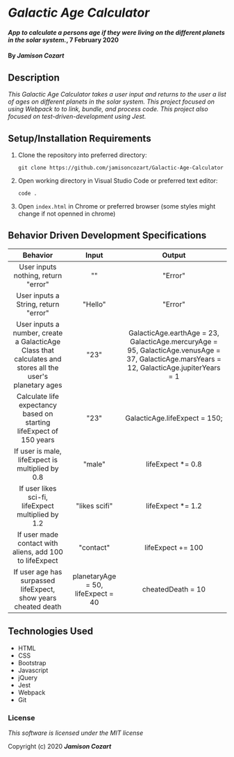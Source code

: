 # _Galactic Age Calculator_

#### _App to calculate a persons age if they were living on the different planets in the solar system._, 7 February 2020

#### By _**Jamison Cozart**_

## Description

_This Galactic Age Calculator takes a user input and returns to the user a list of ages on different planets in the solar system. This project focused on using Webpack to to link, bundle, and process code. This project also focused on test-driven-development using Jest._

## Setup/Installation Requirements

1. Clone the repository into preferred directory:
    ```
    git clone https://github.com/jamisoncozart/Galactic-Age-Calculator
    ```
2. Open working directory in Visual Studio Code or preferred text editor:
    ```
    code .
    ```
3. Open `index.html` in Chrome or preferred browser (some styles might change if not openned in chrome)

## Behavior Driven Development Specifications

|Behavior | Input | Output|
|:-----:|:----:|:------:|
|User inputs nothing, return "error"|""|"Error"|
|User inputs a String, return "error"|"Hello"|"Error"|
|User inputs a number, create a GalacticAge Class that calculates and stores all the user's planetary ages|"23"|GalacticAge.earthAge = 23, GalacticAge.mercuryAge = 95, GalacticAge.venusAge = 37, GalacticAge.marsYears = 12, GalacticAge.jupiterYears = 1|
|Calculate life expectancy based on starting lifeExpect of 150 years|"23"|GalacticAge.lifeExpect = 150;|
|If user is male, lifeExpect is multiplied by 0.8|"male"|lifeExpect *= 0.8|
|If user likes sci-fi, lifeExpect multiplied by 1.2|"likes scifi"|lifeExpect *= 1.2|
|If user made contact with aliens, add 100 to lifeExpect|"contact"|lifeExpect += 100|
|If user age has surpassed lifeExpect, show years cheated death|planetaryAge = 50, lifeExpect = 40| cheatedDeath = 10|



## Technologies Used

* HTML
* CSS
* Bootstrap
* Javascript
* jQuery
* Jest
* Webpack
* Git

### License

*This software is licensed under the MIT license*

Copyright (c) 2020 **_Jamison Cozart_**